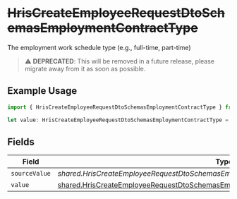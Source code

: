 # ~~HrisCreateEmployeeRequestDtoSchemasEmploymentContractType~~

The employment work schedule type (e.g., full-time, part-time)

> :warning: **DEPRECATED**: This will be removed in a future release, please migrate away from it as soon as possible.

## Example Usage

```typescript
import { HrisCreateEmployeeRequestDtoSchemasEmploymentContractType } from "@stackone/stackone-client-ts/sdk/models/shared";

let value: HrisCreateEmployeeRequestDtoSchemasEmploymentContractType = {};
```

## Fields

| Field                                                                                                                                                                                     | Type                                                                                                                                                                                      | Required                                                                                                                                                                                  | Description                                                                                                                                                                               |
| ----------------------------------------------------------------------------------------------------------------------------------------------------------------------------------------- | ----------------------------------------------------------------------------------------------------------------------------------------------------------------------------------------- | ----------------------------------------------------------------------------------------------------------------------------------------------------------------------------------------- | ----------------------------------------------------------------------------------------------------------------------------------------------------------------------------------------- |
| `sourceValue`                                                                                                                                                                             | *shared.HrisCreateEmployeeRequestDtoSchemasEmploymentEmploymentContractTypeSourceValue*                                                                                                   | :heavy_minus_sign:                                                                                                                                                                        | N/A                                                                                                                                                                                       |
| `value`                                                                                                                                                                                   | [shared.HrisCreateEmployeeRequestDtoSchemasEmploymentEmploymentContractTypeValue](../../../sdk/models/shared/hriscreateemployeerequestdtoschemasemploymentemploymentcontracttypevalue.md) | :heavy_minus_sign:                                                                                                                                                                        | N/A                                                                                                                                                                                       |